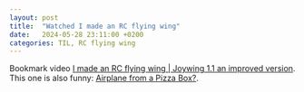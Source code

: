 ```yaml
---
layout: post
title:  "Watched I made an RC flying wing"
date:   2024-05-28 23:11:00 +0200
categories: TIL, RC flying wing 
---
```

Bookmark video [I made an RC flying wing \| Joywing 1.1 an improved version](https://www.youtube.com/watch?v=hqu7El1IaLU). This one is also funny: [Airplane from a Pizza Box?](https://www.youtube.com/watch?v=hTYuj7hzKeI).
